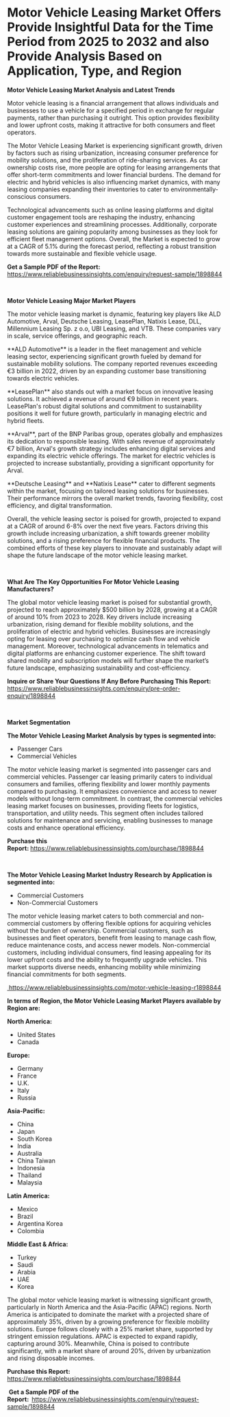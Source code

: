 <p><h1>Motor Vehicle Leasing Market Offers Provide Insightful Data for the Time Period from 2025 to 2032 and also Provide Analysis Based on Application, Type, and Region</h1></p><p><strong>Motor Vehicle Leasing Market Analysis and Latest Trends</strong></p>
<p><p>Motor vehicle leasing is a financial arrangement that allows individuals and businesses to use a vehicle for a specified period in exchange for regular payments, rather than purchasing it outright. This option provides flexibility and lower upfront costs, making it attractive for both consumers and fleet operators. </p><p>The Motor Vehicle Leasing Market is experiencing significant growth, driven by factors such as rising urbanization, increasing consumer preference for mobility solutions, and the proliferation of ride-sharing services. As car ownership costs rise, more people are opting for leasing arrangements that offer short-term commitments and lower financial burdens. The demand for electric and hybrid vehicles is also influencing market dynamics, with many leasing companies expanding their inventories to cater to environmentally-conscious consumers.</p><p>Technological advancements such as online leasing platforms and digital customer engagement tools are reshaping the industry, enhancing customer experiences and streamlining processes. Additionally, corporate leasing solutions are gaining popularity among businesses as they look for efficient fleet management options. Overall, the Market is expected to grow at a CAGR of 5.1% during the forecast period, reflecting a robust transition towards more sustainable and flexible vehicle usage.</p></p>
<p><strong>Get a Sample PDF of the Report:&nbsp;</strong> <a href="https://www.reliablebusinessinsights.com/enquiry/request-sample/1898844?utm_campaign=3431&utm_medium=2&utm_source=Github&utm_content=ia&utm_term=19042025&utm_id=motor-vehicle-leasing">https://www.reliablebusinessinsights.com/enquiry/request-sample/1898844</a></p>
<p>&nbsp;</p>
<p><strong>Motor Vehicle Leasing Major Market Players</strong></p>
<p><p>The motor vehicle leasing market is dynamic, featuring key players like ALD Automotive, Arval, Deutsche Leasing, LeasePlan, Natixis Lease, DLL, Millennium Leasing Sp. z o.o, UBI Leasing, and VTB. These companies vary in scale, service offerings, and geographic reach.</p><p>**ALD Automotive** is a leader in the fleet management and vehicle leasing sector, experiencing significant growth fueled by demand for sustainable mobility solutions. The company reported revenues exceeding €3 billion in 2022, driven by an expanding customer base transitioning towards electric vehicles.</p><p>**LeasePlan** also stands out with a market focus on innovative leasing solutions. It achieved a revenue of around €9 billion in recent years. LeasePlan's robust digital solutions and commitment to sustainability positions it well for future growth, particularly in managing electric and hybrid fleets.</p><p>**Arval**, part of the BNP Paribas group, operates globally and emphasizes its dedication to responsible leasing. With sales revenue of approximately €7 billion, Arval's growth strategy includes enhancing digital services and expanding its electric vehicle offerings. The market for electric vehicles is projected to increase substantially, providing a significant opportunity for Arval.</p><p>**Deutsche Leasing** and **Natixis Lease** cater to different segments within the market, focusing on tailored leasing solutions for businesses. Their performance mirrors the overall market trends, favoring flexibility, cost efficiency, and digital transformation.</p><p>Overall, the vehicle leasing sector is poised for growth, projected to expand at a CAGR of around 6-8% over the next five years. Factors driving this growth include increasing urbanization, a shift towards greener mobility solutions, and a rising preference for flexible financial products. The combined efforts of these key players to innovate and sustainably adapt will shape the future landscape of the motor vehicle leasing market.</p></p>
<p>&nbsp;</p>
<p><strong>What Are The Key Opportunities For Motor Vehicle Leasing Manufacturers?</strong></p>
<p><p>The global motor vehicle leasing market is poised for substantial growth, projected to reach approximately $500 billion by 2028, growing at a CAGR of around 10% from 2023 to 2028. Key drivers include increasing urbanization, rising demand for flexible mobility solutions, and the proliferation of electric and hybrid vehicles. Businesses are increasingly opting for leasing over purchasing to optimize cash flow and vehicle management. Moreover, technological advancements in telematics and digital platforms are enhancing customer experience. The shift toward shared mobility and subscription models will further shape the market’s future landscape, emphasizing sustainability and cost-efficiency.</p></p>
<p><strong>Inquire or Share Your Questions If Any Before Purchasing This Report:</strong> <a href="https://www.reliablebusinessinsights.com/enquiry/pre-order-enquiry/1898844?utm_campaign=3431&utm_medium=2&utm_source=Github&utm_content=ia&utm_term=19042025&utm_id=motor-vehicle-leasing">https://www.reliablebusinessinsights.com/enquiry/pre-order-enquiry/1898844</a></p>
<p>&nbsp;</p>
<p><strong>Market Segmentation</strong></p>
<p><strong>The Motor Vehicle Leasing Market Analysis by types is segmented into:</strong></p>
<p><ul><li>Passenger Cars</li><li>Commercial Vehicles</li></ul></p>
<p><p>The motor vehicle leasing market is segmented into passenger cars and commercial vehicles. Passenger car leasing primarily caters to individual consumers and families, offering flexibility and lower monthly payments compared to purchasing. It emphasizes convenience and access to newer models without long-term commitment. In contrast, the commercial vehicles leasing market focuses on businesses, providing fleets for logistics, transportation, and utility needs. This segment often includes tailored solutions for maintenance and servicing, enabling businesses to manage costs and enhance operational efficiency.</p></p>
<p><strong>Purchase this Report:&nbsp;</strong><a href="https://www.reliablebusinessinsights.com/purchase/1898844?utm_campaign=3431&utm_medium=2&utm_source=Github&utm_content=ia&utm_term=19042025&utm_id=motor-vehicle-leasing">https://www.reliablebusinessinsights.com/purchase/1898844</a></p>
<p>&nbsp;</p>
<p><strong>The Motor Vehicle Leasing Market Industry Research by Application is segmented into:</strong></p>
<p><ul><li>Commercial Customers</li><li>Non-Commercial Customers</li></ul></p>
<p><p>The motor vehicle leasing market caters to both commercial and non-commercial customers by offering flexible options for acquiring vehicles without the burden of ownership. Commercial customers, such as businesses and fleet operators, benefit from leasing to manage cash flow, reduce maintenance costs, and access newer models. Non-commercial customers, including individual consumers, find leasing appealing for its lower upfront costs and the ability to frequently upgrade vehicles. This market supports diverse needs, enhancing mobility while minimizing financial commitments for both segments.</p></p>
<p><a href="https://www.reliablebusinessinsights.com/motor-vehicle-leasing-r1898844?utm_campaign=3431&utm_medium=2&utm_source=Github&utm_content=ia&utm_term=19042025&utm_id=motor-vehicle-leasing">&nbsp;https://www.reliablebusinessinsights.com/motor-vehicle-leasing-r1898844</a></p>
<p><strong>In terms of Region, the Motor Vehicle Leasing Market Players available by Region are:</strong></p>
<p>
    <p> <strong> North America: </strong>
        <ul>
            <li>United States</li>
            <li>Canada</li>
        </ul>
        </p> 
    <p> <strong> Europe: </strong>
        <ul>
            <li>Germany</li>
            <li>France</li>
            <li>U.K.</li>
            <li>Italy</li>
            <li>Russia</li>
        </ul>
        </p> 
    <p> <strong> Asia-Pacific: </strong>
        <ul>
            <li>China</li>
            <li>Japan</li>
            <li>South Korea</li>
            <li>India</li>
            <li>Australia</li>
            <li>China Taiwan</li>
            <li>Indonesia</li>
            <li>Thailand</li>
            <li>Malaysia</li>
        </ul>
        </p> 
    <p> <strong> Latin America: </strong>
        <ul>
            <li>Mexico</li>
            <li>Brazil</li>
            <li>Argentina Korea</li>
            <li>Colombia</li>
        </ul>
        </p> 
    <p> <strong> Middle East & Africa: </strong>
        <ul>
            <li>Turkey</li>
            <li>Saudi</li>
            <li>Arabia</li>
            <li>UAE</li>
            <li>Korea</li>
        </ul>
    </p>
    </p>
<p><p>The global motor vehicle leasing market is witnessing significant growth, particularly in North America and the Asia-Pacific (APAC) regions. North America is anticipated to dominate the market with a projected share of approximately 35%, driven by a growing preference for flexible mobility solutions. Europe follows closely with a 25% market share, supported by stringent emission regulations. APAC is expected to expand rapidly, capturing around 30%. Meanwhile, China is poised to contribute significantly, with a market share of around 20%, driven by urbanization and rising disposable incomes.</p></p>
<p><strong>Purchase this Report: </strong><a href="https://www.reliablebusinessinsights.com/purchase/1898844?utm_campaign=3431&utm_medium=2&utm_source=Github&utm_content=ia&utm_term=19042025&utm_id=motor-vehicle-leasing">https://www.reliablebusinessinsights.com/purchase/1898844</a></p>
<p>&nbsp;<strong>Get a Sample PDF of the Report:&nbsp;&nbsp;</strong><a href="https://www.reliablebusinessinsights.com/enquiry/request-sample/1898844?utm_campaign=3431&utm_medium=2&utm_source=Github&utm_content=ia&utm_term=19042025&utm_id=motor-vehicle-leasing">https://www.reliablebusinessinsights.com/enquiry/request-sample/1898844</a></p>
<p><strong></strong></p>
<p><p></p><p></p><p></p></p>